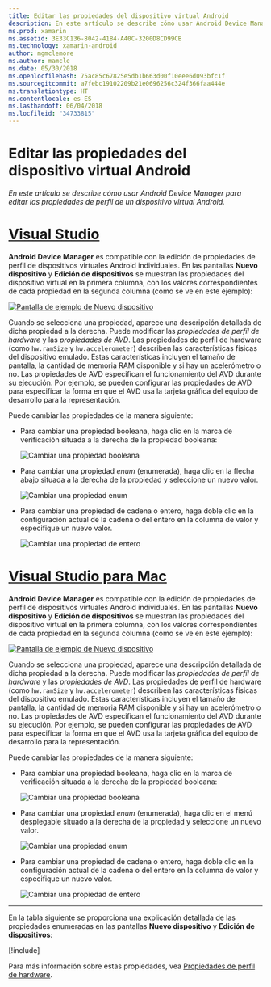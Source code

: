 ```yaml
---
title: Editar las propiedades del dispositivo virtual Android
description: En este artículo se describe cómo usar Android Device Manager para editar las propiedades de perfil de un dispositivo virtual Android.
ms.prod: xamarin
ms.assetid: 3E33C136-8042-4184-A40C-3200D8CD99CB
ms.technology: xamarin-android
author: mgmclemore
ms.author: mamcle
ms.date: 05/30/2018
ms.openlocfilehash: 75ac85c67825e5db1b663d00f10eee6d093bfc1f
ms.sourcegitcommit: a7febc19102209b21e0696256c324f366faa444e
ms.translationtype: HT
ms.contentlocale: es-ES
ms.lasthandoff: 06/04/2018
ms.locfileid: "34733815"
---
```

# <a name="editing-android-virtual-device-properties"></a>Editar las propiedades del dispositivo virtual Android

_En este artículo se describe cómo usar Android Device Manager para editar las propiedades de perfil de un dispositivo virtual Android._


# <a name="visual-studiotabvswin"></a>[Visual Studio](#tab/vswin)

**Android Device Manager** es compatible con la edición de propiedades de perfil de dispositivos virtuales Android individuales. En las pantallas **Nuevo dispositivo** y **Edición de dispositivos** se muestran las propiedades del dispositivo virtual en la primera columna, con los valores correspondientes de cada propiedad en la segunda columna (como se ve en este ejemplo): 

[![Pantalla de ejemplo de Nuevo dispositivo](device-properties-images/win/01-new-device-editor-sml.png)](device-properties-images/win/01-new-device-editor.png#lightbox)

Cuando se selecciona una propiedad, aparece una descripción detallada de dicha propiedad a la derecha. Puede modificar las *propiedades de perfil de hardware* y las *propiedades de AVD*. Las propiedades de perfil de hardware (como `hw.ramSize` y `hw.accelerometer`) describen las características físicas del dispositivo emulado. Estas características incluyen el tamaño de pantalla, la cantidad de memoria RAM disponible y si hay un acelerómetro o no. Las propiedades de AVD especifican el funcionamiento del AVD durante su ejecución. Por ejemplo, se pueden configurar las propiedades de AVD para especificar la forma en que el AVD usa la tarjeta gráfica del equipo de desarrollo para la representación.

Puede cambiar las propiedades de la manera siguiente:

-   Para cambiar una propiedad booleana, haga clic en la marca de verificación situada a la derecha de la propiedad booleana:

    ![Cambiar una propiedad booleana](device-properties-images/win/02-boolean-value.png)

-   Para cambiar una propiedad *enum* (enumerada), haga clic en la flecha abajo situada a la derecha de la propiedad y seleccione un nuevo valor.

    ![Cambiar una propiedad enum](device-properties-images/win/04-enum-value.png)

-   Para cambiar una propiedad de cadena o entero, haga doble clic en la configuración actual de la cadena o del entero en la columna de valor y especifique un nuevo valor.

    ![Cambiar una propiedad de entero](device-properties-images/win/03-integer-value.png)


# <a name="visual-studio-for-mactabvsmac"></a>[Visual Studio para Mac](#tab/vsmac)

**Android Device Manager** es compatible con la edición de propiedades de perfil de dispositivos virtuales Android individuales. En las pantallas **Nuevo dispositivo** y **Edición de dispositivos** se muestran las propiedades del dispositivo virtual en la primera columna, con los valores correspondientes de cada propiedad en la segunda columna (como se ve en este ejemplo): 

[![Pantalla de ejemplo de Nuevo dispositivo](device-properties-images/mac/01-new-device-editor-sml.png)](device-properties-images/mac/01-new-device-editor.png#lightbox)

Cuando se selecciona una propiedad, aparece una descripción detallada de dicha propiedad a la derecha. Puede modificar las *propiedades de perfil de hardware* y las *propiedades de AVD*. Las propiedades de perfil de hardware (como `hw.ramSize` y `hw.accelerometer`) describen las características físicas del dispositivo emulado. Estas características incluyen el tamaño de pantalla, la cantidad de memoria RAM disponible y si hay un acelerómetro o no. Las propiedades de AVD especifican el funcionamiento del AVD durante su ejecución. Por ejemplo, se pueden configurar las propiedades de AVD para especificar la forma en que el AVD usa la tarjeta gráfica del equipo de desarrollo para la representación.

Puede cambiar las propiedades de la manera siguiente:

-   Para cambiar una propiedad booleana, haga clic en la marca de verificación situada a la derecha de la propiedad booleana:

    ![Cambiar una propiedad booleana](device-properties-images/mac/02-boolean-value.png)

-   Para cambiar una propiedad *enum* (enumerada), haga clic en el menú desplegable situado a la derecha de la propiedad y seleccione un nuevo valor.

    ![Cambiar una propiedad enum](device-properties-images/mac/04-enum-value.png)

-   Para cambiar una propiedad de cadena o entero, haga doble clic en la configuración actual de la cadena o del entero en la columna de valor y especifique un nuevo valor.

    ![Cambiar una propiedad de entero](device-properties-images/mac/03-integer-value.png)

-----

En la tabla siguiente se proporciona una explicación detallada de las propiedades enumeradas en las pantallas **Nuevo dispositivo** y **Edición de dispositivos**:

[!include[](~/android/includes/emulator-properties.md)]

Para más información sobre estas propiedades, vea [Propiedades de perfil de hardware](https://developer.android.com/studio/run/managing-avds.html#hpproperties).

